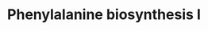 ---
authors:
- Anwesha
- Eweitz
description: Developed by Gramene.org  Source:[http://plantreactome.gramene.org/ Plant
  Reactome].
last-edited: 2021-05-26
organisms:
- Oryza sativa
redirect_from:
- /index.php/Pathway:WP3034
- /instance/WP3034
revision: null
schema-jsonld:
- '@context': https://schema.org/
  '@id': https://wikipathways.github.io/pathways/WP3034.html
  '@type': Dataset
  creator:
    '@type': Organization
    name: WikiPathways
  description: Developed by Gramene.org  Source:[http://plantreactome.gramene.org/
    Plant Reactome].
  keywords:
  - 2OG
  - CO2
  - CRSM
  - H2O
  - L-Glu
  - L-Phe
  - aromatic-amino-acid
  - chorismate mutase
  - dehydratase
  - phenylpyruvate
  - prephenate
  - transaminase
  license: CC0
  name: Phenylalanine biosynthesis I
seo: CreativeWork
title: Phenylalanine biosynthesis I
wpid: WP3034
---